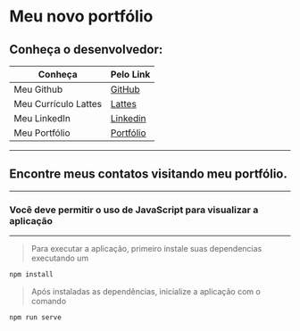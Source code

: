 # Meu novo portfólio

## Conheça o desenvolvedor:

| Conheça | Pelo Link |
| ----------- | ----------- |
| Meu Github | [GitHub](https://github.com/originwolf) |
| Meu Currículo Lattes | [Lattes](http://lattes.cnpq.br/8655373056969189) |
| Meu LinkedIn | [Linkedin](https://www.linkedin.com/in/pedro-martins-dev) |
| Meu Portfólio | [Portfólio](https://pedromartins.dev) |

---

## Encontre meus contatos visitando meu portfólio.

---

### Você deve permitir o uso de JavaScript para visualizar a aplicação

---

> Para executar a aplicação, primeiro instale suas dependencias executando um 

```javascript
npm install
```

> Após instaladas as dependências, inicialize a aplicação com o comando

```javascript
npm run serve
```